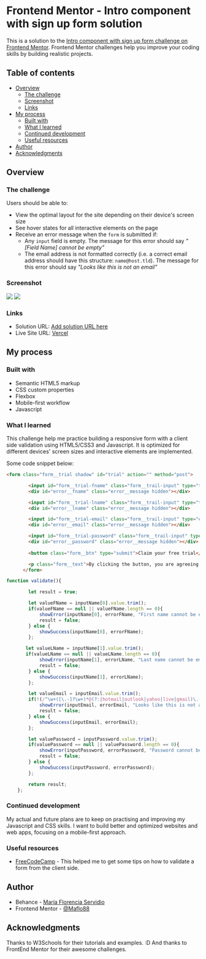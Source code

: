 # Frontend Mentor - Intro component with sign up form solution

This is a solution to the [Intro component with sign up form challenge on Frontend Mentor](https://www.frontendmentor.io/challenges/intro-component-with-signup-form-5cf91bd49edda32581d28fd1). Frontend Mentor challenges help you improve your coding skills by building realistic projects. 

## Table of contents

- [Overview](#overview)
  - [The challenge](#the-challenge)
  - [Screenshot](#screenshot)
  - [Links](#links)
- [My process](#my-process)
  - [Built with](#built-with)
  - [What I learned](#what-i-learned)
  - [Continued development](#continued-development)
  - [Useful resources](#useful-resources)
- [Author](#author)
- [Acknowledgments](#acknowledgments)

## Overview

### The challenge

Users should be able to:

- View the optimal layout for the site depending on their device's screen size
- See hover states for all interactive elements on the page
- Receive an error message when the `form` is submitted if:
  - Any `input` field is empty. The message for this error should say *"[Field Name] cannot be empty"*
  - The email address is not formatted correctly (i.e. a correct email address should have this structure: `name@host.tld`). The message for this error should say *"Looks like this is not an email"*

### Screenshot

![](./images/form-desktop.png)
![](./images/form-mobile.png)

### Links

- Solution URL: [Add solution URL here](https://your-solution-url.com)
- Live Site URL: [Vercel](https://your-live-site-url.com)

## My process

### Built with

- Semantic HTML5 markup
- CSS custom properties
- Flexbox
- Mobile-first workflow
- Javascript

### What I learned

This challenge help me practice building a responsive form with a client side validation using HTML5/CSS3 and Javascript. It is optimized for different devices' screen sizes and interactive elements are implemented.

Some code snippet below:

```html
<form class="form__trial shadow" id="trial" action="" method="post">

        <input id="form__trial-fname" class="form__trail-input" type="text" placeholder="First Name" required>
        <div id="error__fname" class="error__message hidden"></div>

        <input id="form__trial-lname" class="form__trail-input" type="text" placeholder="Last Name" required>
        <div id="error__lname" class="error__message hidden"></div>

        <input id="form__trial-email" class="form__trail-input" type="email" placeholder="Email Address" required>
        <div id="error__email" class="error__message hidden"></div>

        <input id="form__trial-password" class="form__trail-input" type="password" placeholder="Password" required>
        <div id="error__password" class="error__message hidden"></div>
        
        <button class="form__btn" type="submit">Claim your free trial</button>

        <p class="form__text">By clicking the button, you are agreeing to our <span>Terms and Services</span></p>
      </form>
```

```js
function validate(){

        let result = true;

        let valueFName = inputName[0].value.trim();
        if(valueFName == null || valueFName.length == 0){
            showError(inputName[0], errorFName, "First name cannot be empty"); 
            result = false;  
        } else {
            showSuccess(inputName[0], errorFName);
        };

       let valueLName = inputName[1].value.trim();
       if(valueLName == null || valueLName.length == 0){
            showError(inputName[1], errorLName, "Last name cannot be empty");
            result = false;     
        } else {
            showSuccess(inputName[1], errorLName);
        };

        let valueEmail = inputEmail.value.trim();
        if(!(/^\w+([\.-]?\w+)*@(?:|hotmail|outlook|yahoo|live|gmail)\.(?:|com|ar)+$/.test(valueEmail))){
            showError(inputEmail, errorEmail, "Looks like this is not an email");
            result = false;            
        } else {
            showSuccess(inputEmail, errorEmail);
        };

        let valuePassword = inputPassword.value.trim();
        if(valuePassword == null || valuePassword.length == 0){
            showError(inputPassword, errorPassword, "Password cannot be empty");
            result = false;            
        } else {
            showSuccess(inputPassword, errorPassword);
        };

        return result;
    };
```

### Continued development

My actual and future plans are to keep on practising and improving my Javascript and CSS skills. I want to build better and optimized websites and web apps, focusing on a mobile-first approach.

### Useful resources

- [FreeCodeCamp](https://www.freecodecamp.org/news/learn-javascript-form-validation-by-making-a-form/) - This helped me to get some tips on how to validate a form from the client side.

## Author

- Behance - [María Florencia Servidio](https://www.behance.net/mflorservidio88)
- Frontend Mentor - [@Maflo88](https://www.frontendmentor.io/profile/Maflo88)

## Acknowledgments

Thanks to W3Schools for their tutorials and examples. :D
And thanks to FrontEnd Mentor for their awesome challenges.
